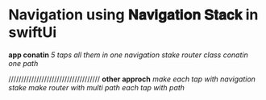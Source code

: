 # Navigation using 𝐍𝐚𝐯𝐢𝐠𝐚𝐭𝐢𝐨𝐧 𝐒𝐭𝐚𝐜𝐤 in swiftUi 
**app conatin**
*5 taps all them in one navigation stake*
*router class conatin one path*

////////////////////////////////////
**other approch**
*make each tap with navigation stake*
*make router with multi path each tap with path*
